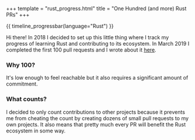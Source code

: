 +++
template = "rust_progress.html"
title = "One Hundred (and more) Rust PRs"
+++

{{ timeline_progressbar(language="Rust") }}

Hi there! In 2018 I decided to set up this little thing where I track my
progress of learning Rust and contributing to its ecosystem.  In March 2019 I
completed the first 100 pull requests and I wrote about it
[here](https://phansch.net/2019/02/18/onehundred-rust-prs/).

### Why 100?

It's low enough to feel reachable but it also requires a significant amount of
commitment.

### What counts?

I decided to only count contributions to other projects because it prevents me
from cheating the count by creating dozens of small pull requests to my own
projects. It also means that pretty much every PR will benefit the Rust
ecosystem in some way.
